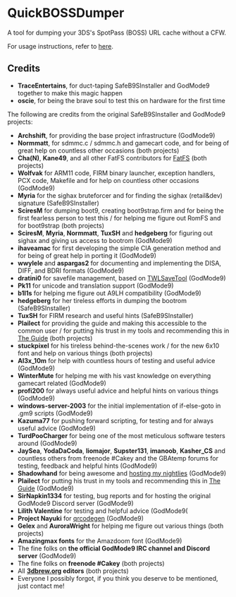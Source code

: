 # QuickBOSSDumper
A tool for dumping your 3DS's SpotPass (BOSS) URL cache without a CFW.

For usage instructions, refer to [here](https://example.com).

## Credits
* **TraceEntertains**, for duct-taping SafeB9SInstaller and GodMode9 together to make this magic happen
* **oscie**, for being the brave soul to test this on hardware for the first time

The following are credits from the original SafeB9SInstaller and GodMode9 projects:
* **Archshift**, for providing the base project infrastructure (GodMode9)
* **Normmatt**, for sdmmc.c / sdmmc.h and gamecart code, and for being of great help on countless other occasions (both projects)
* **Cha(N)**, **Kane49**, and all other FatFS contributors for [FatFS](http://elm-chan.org/fsw/ff/00index_e.html) (both projects)
* **Wolfvak** for ARM11 code, FIRM binary launcher, exception handlers, PCX code, Makefile and for help on countless other occasions (GodMode9)
* **Myria** for the sighax bruteforcer and for finding the sighax (retail&dev) signature (SafeB9SInstaller)
* **SciresM** for dumping boot9, creating boot9strap.firm and for being the first fearless person to test this / for helping me figure out RomFS and for boot9strap (both projects)
* **SciresM**, **Myria**, **Normmatt**, **TuxSH** and **hedgeberg** for figuring out sighax and giving us access to bootrom (GodMode9)
* **ihaveamac** for first developing the simple CIA generation method and for being of great help in porting it (GodMode9)
* **wwylele** and **aspargas2** for documenting and implementing the DISA, DIFF, and BDRI formats (GodMode9)
* **dratini0** for savefile management, based on [TWLSaveTool](https://github.com/TuxSH/TWLSaveTool/) (GodMode9)
* **Pk11** for unicode and translation support (GodMode9)
* **b1l1s** for helping me figure out A9LH compatibility (GodMode9)
* **hedgeberg** for her tireless efforts in dumping the bootrom (SafeB9SInstaller)
* **TuxSH** for FIRM research and useful hints (SafeB9SInstaller)
* **Plailect** for providing the guide and making this accessible to the common user / for putting his trust in my tools and recommending this in [The Guide](https://3ds.guide/) (both projects)
* **stuckpixel** for his tireless behind-the-scenes work / for the new 6x10 font and help on various things (both projects)
* **Al3x_10m** for help with countless hours of testing and useful advice (GodMode9)
* **WinterMute** for helping me with his vast knowledge on everything gamecart related (GodMode9)
* **profi200** for always useful advice and helpful hints on various things (GodMode9)
* **windows-server-2003** for the initial implementation of if-else-goto in .gm9 scripts (GodMode9)
* **Kazuma77** for pushing forward scripting, for testing and for always useful advice (GodMode9)
* **TurdPooCharger** for being one of the most meticulous software testers around (GodMode9)
* **JaySea**, **YodaDaCoda**, **liomajor**, **Supster131**, **imanoob**, **Kasher_CS** and countless others from freenode #Cakey and the GBAtemp forums for testing, feedback and helpful hints (GodMode9)
* **Shadowhand** for being awesome and [hosting my nightlies](https://d0k3.secretalgorithm.com/) (GodMode9)
* **Plailect** for putting his trust in my tools and recommending this in [The Guide](https://3ds.guide/) (GodMode9)
* **SirNapkin1334** for testing, bug reports and for hosting the original GodMode9 Discord server (GodMode9)
* **Lilith Valentine** for testing and helpful advice (GodMode9(
* **Project Nayuki** for [qrcodegen](https://github.com/nayuki/QR-Code-generator) (GodMode9)
* **Gelex** and **AuroraWright** for helping me figure out various things (both projects)
* **Amazingmax fonts** for the Amazdoom font (GodMode9)
* The fine folks on **the official GodMode9 IRC channel and Discord server** (GodMode9)
* The fine folks on **freenode #Cakey** (both projects)
* All **[3dbrew.org](https://www.3dbrew.org/wiki/Main_Page) editors** (both projects)
* Everyone I possibly forgot, if you think you deserve to be mentioned, just contact me!
